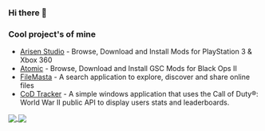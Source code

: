 ### Hi there 👋

### Cool project's of mine
* [Arisen Studio](https://github.com/ohhsodead/arisen-studio) - Browse, Download and Install Mods for PlayStation 3 & Xbox 360
* [Atomic](https://github.com/ohhsodead/Atomic) - Browse, Download and Install GSC Mods for Black Ops II
* [FileMasta](https://github.com/ohhsodead/FileMasta) - A search application to explore, discover and share online files
* [CoD Tracker](https://github.com/ohhsodead/CoD-Tracker) - A simple windows application that uses the Call of Duty®: World War II public API to display users stats and leaderboards.

<a href="https://github.com/ohhsodead/ohhsodead">
  <img align="center" src="https://github-readme-stats.vercel.app/api?username=ohhsodead&show_icons=true&line_height=20&count_private=true&theme=dark&hide_title=false" />
</a>
<a href="https://github.com/ohhsodead/ohhsodead">
  <img align="center" src="https://github-readme-stats.vercel.app/api/top-langs/?username=ohhsodead&theme=dark&layout=compact" />
</a>

<!--
**ohhsodead/ohhsodead** is a ✨ _special_ ✨ repository because its `README.md` (this file) appears on your GitHub profile.

Here are some ideas to get you started:

- 🔭 I’m currently working on ...
- 🌱 I’m currently learning ...
- 👯 I’m looking to collaborate on ...
- 🤔 I’m looking for help with ...
- 💬 Ask me about ...
- 📫 How to reach me: ...
- 😄 Pronouns: ...
- ⚡ Fun fact: ...
-->
